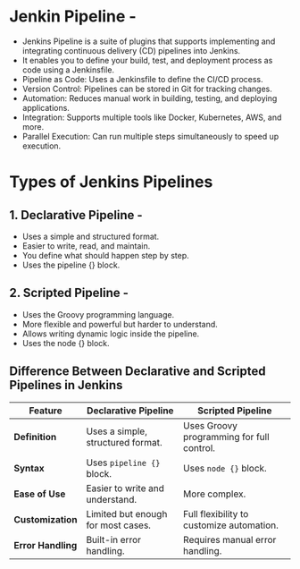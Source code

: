 # Jenkin Pipeline -
- Jenkins Pipeline is a suite of plugins that supports implementing and integrating continuous delivery (CD) pipelines into Jenkins.
- It enables you to define your build, test, and deployment process as code using a Jenkinsfile.
- Pipeline as Code: Uses a Jenkinsfile to define the CI/CD process.
- Version Control: Pipelines can be stored in Git for tracking changes.
- Automation: Reduces manual work in building, testing, and deploying applications.
- Integration: Supports multiple tools like Docker, Kubernetes, AWS, and more.
- Parallel Execution: Can run multiple steps simultaneously to speed up execution.

# Types of Jenkins Pipelines 
## 1. Declarative Pipeline -
- Uses a simple and structured format.
- Easier to write, read, and maintain.
- You define what should happen step by step.
- Uses the pipeline {} block.




## 2. Scripted Pipeline -
- Uses the Groovy programming language.
- More flexible and powerful but harder to understand.
- Allows writing dynamic logic inside the pipeline.
- Uses the node {} block.













## Difference Between Declarative and Scripted Pipelines in Jenkins

| Feature            | Declarative Pipeline           | Scripted Pipeline               |
|--------------------|--------------------------------|--------------------------------|
| **Definition**     | Uses a simple, structured format. | Uses Groovy programming for full control. |
| **Syntax**        | Uses `pipeline {}` block. | Uses `node {}` block. |
| **Ease of Use**   | Easier to write and understand. | More complex. |
| **Customization** | Limited but enough for most cases. | Full flexibility to customize automation. |
| **Error Handling**| Built-in error handling. | Requires manual error handling. |


